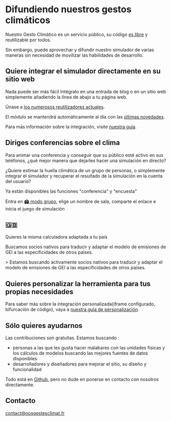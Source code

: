 # Difundiendo nuestros gestos climáticos

Nuestro Gesto Climático es un servicio público, su código [es libre](/documentación) y reutilizable por todos.

Sin embargo, puede aprovechar y difundir nuestro simulador de varias maneras sin necesidad de movilizar las habilidades de desarrollo.

## Quiere integrar el simulador directamente en su sitio web

Nada puede ser más fácil Intégralo en una entrada de blog o en un sitio web simplemente añadiendo la línea de abajo a tu página web.

<script id="nosgestesclimat" src="https://nosgestesclimat.fr/iframe.js"></script> 

Únase a [los numerosos reutilizadores actuales](https://datagir.ademe.fr/apps/nos-gestes-climat/).

El módulo se mantendrá automáticamente al día con las [últimas novedades](/noticias).

Para más información sobre la integración, visite [nuestra guía](https://github.com/datagir/nosgestesclimat-site/blob/master/PERSONNALISATION.md).

## Diriges conferencias sobre el clima

Para animar una conferencia y conseguir que su público esté activo en sus teléfonos, ¿qué mejor manera que dejarles hacer una simulación en directo?

¿Quiere estimar la huella climática de un grupo de personas, o simplemente integrar el simulador y recuperar el resultado de la simulación en la cuenta del usuario?

Ya están disponibles las funciones "conferencia" y "encuesta"

Entra en [🏟️ modo grupo](/grupo), elige un nombre de sala, comparte el enlace e inicia el juego de simulación

<h2 lang="en"> <span role="img" aria-label="" aria-hidden="true">🇬🇧</span> </h2>Quieres la misma calculadora adaptada a tu país 

<p lang="en">Buscamos socios nativos para traducir y adaptar el modelo de emisiones de GEI a las especificidades de otros países.
</p>
&gt; Estamos buscando activamente socios nativos para traducir y adaptar el modelo de emisiones de GEI a las especificidades de otros países.

## Quieres personalizar la herramienta para tus propias necesidades

Para saber más sobre la integración personalizada<span lang="en">(iframe</span> configurado, bifurcación de código), vaya a [nuestra guía de personalización](https://github.com/datagir/nosgestesclimat-site/blob/master/PERSONNALISATION.md).

## Sólo quieres ayudarnos

Las contribuciones son gratuitas. Estamos buscando :

-   personas a las que les gusta hacer malabares con las unidades físicas y los cálculos de modelos buscando las mejores fuentes de datos disponibles
-   desarrolladores y diseñadores para mejorar el sitio, su diseño y funcionalidad

Todo está en [Github](https://github.com/datagir/?q=nosgestesclimat&amp;type=&amp;language=&amp;sort=), pero no dude en ponerse en contacto con nosotros directamente.

## Contacto

contact@nosgestesclimat.fr
